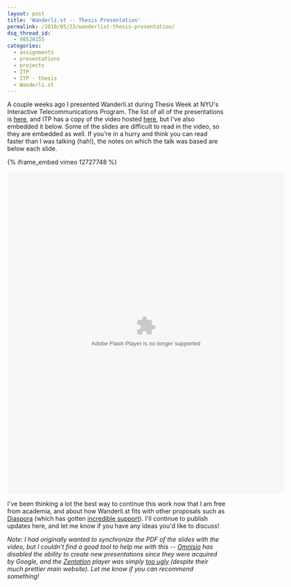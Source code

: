 ```yaml
---
layout: post
title: 'Wanderli.st -- Thesis Presentation'
permalink: /2010/05/23/wanderlist-thesis-presentation/
dsq_thread_id:
  - 98528155
categories:
  - assignments
  - presentations
  - projects
  - ITP
  - ITP - thesis
  - Wanderli.st
---
```

A couple weeks ago I presented Wanderli.st during Thesis Week at NYU's Interactive Telecommunications Program. The list of all of the presentations is [here][1], and ITP has a copy of the video hosted [here][2], but I've also embedded it below. Some of the slides are difficult to read in the video, so they are embedded as well. If you're in a hurry and think you can read faster than I was talking (hah!), the notes on which the talk was based are below each slide.

{% iframe_embed vimeo 12727748 %}

<object id="__sse4254669" width="640" height="742"><param name="movie" value="http://static.slidesharecdn.com/swf/doc_player.swf?doc=presentationfinalslideshare-100523144539-phpapp02&stripped_title=wanderlist-thesis-presentation" /><param name="allowFullScreen" value="true"/><param name="allowScriptAccess" value="always"/><embed name="__sse4254669" src="http://static.slidesharecdn.com/swf/doc_player.swf?doc=presentationfinalslideshare-100523144539-phpapp02&stripped_title=wanderlist-thesis-presentation" type="application/x-shockwave-flash" allowscriptaccess="always" allowfullscreen="true" width="640" height="742"></embed></object>

I've been thinking a lot the best way to continue this work now that I am free from academia, and about how Wanderli.st fits with other proposals such as [Diaspora][3] (which has gotten [incredible support][4]). I'll continue to publish updates here, and let me know if you have any ideas you'd like to discuss!

*Note: I had originally wanted to synchronize the PDF of the slides with the video, but I couldn't find a good tool to help me with this -- [Omnisio][5] has disabled the ability to create new presentations since they were acquired by Google, and the [Zentation][6] player was simply [too ugly][7] (despite their much prettier main website). Let me know if you can recommend something!*

 [1]: http://itp.nyu.edu/shows/thesis2010/
 [2]: http://itp.nyu.edu/shows/thesis2010/wp-content/themes/itpthesis2010/stream/simple_ondemand_player.php?url=http://itp.nyu.edu/thesis/spring2010_archives/StevenLehrburger_ITPThesis2010_Small.mp4
 [3]: http://www.joindiaspora.com/
 [4]: http://www.kickstarter.com/projects/196017994/diaspora-the-personally-controlled-do-it-all-distr
 [5]: http://www.omnisio.com/
 [6]: http://www.zentation.com/index.php
 [7]: http://www.zentation.com/viewer/index.php?passcode=HVbjvbZxuv